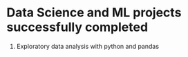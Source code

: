 # Data Science and ML projects successfully completed

1. Exploratory data analysis with python and pandas
